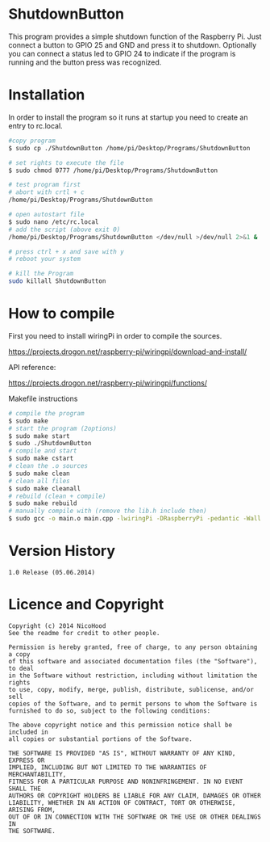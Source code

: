 ShutdownButton
==============

This program provides a simple shutdown function of the Raspberry Pi.
Just connect a button to GPIO 25 and GND and press it to shutdown.
Optionally you can connect a status led to GPIO 24 to indicate if the program is running
and the button press was recognized.

Installation
============

In order to install the program so it runs at startup you need to create an entry to rc.local.

```bash
#copy program
$ sudo cp ./ShutdownButton /home/pi/Desktop/Programs/ShutdownButton

# set rights to execute the file
$ sudo chmod 0777 /home/pi/Desktop/Programs/ShutdownButton

# test program first
# abort with crtl + c
/home/pi/Desktop/Programs/ShutdownButton

# open autostart file
$ sudo nano /etc/rc.local
# add the script (above exit 0)
/home/pi/Desktop/Programs/ShutdownButton </dev/null >/dev/null 2>&1 &

# press ctrl + x and save with y
# reboot your system

# kill the Program
sudo killall ShutdownButton
```

How to compile
==============

First you need to install wiringPi in order to compile the sources.

https://projects.drogon.net/raspberry-pi/wiringpi/download-and-install/

API reference:

https://projects.drogon.net/raspberry-pi/wiringpi/functions/

Makefile instructions

```bash
# compile the program
$ sudo make
# start the program (2options)
$ sudo make start
$ sudo ./ShutdownButton
# compile and start
$ sudo make cstart
# clean the .o sources
$ sudo make clean
# clean all files
$ sudo make cleanall
# rebuild (clean + compile)
$ sudo make rebuild
# manually compile with (remove the lib.h include then)
$ sudo gcc -o main.o main.cpp -lwiringPi -DRaspberryPi -pedantic -Wall
```

Version History
===============

```
1.0 Release (05.06.2014)
```

Licence and Copyright
=====================

```
Copyright (c) 2014 NicoHood
See the readme for credit to other people.

Permission is hereby granted, free of charge, to any person obtaining a copy
of this software and associated documentation files (the "Software"), to deal
in the Software without restriction, including without limitation the rights
to use, copy, modify, merge, publish, distribute, sublicense, and/or sell
copies of the Software, and to permit persons to whom the Software is
furnished to do so, subject to the following conditions:

The above copyright notice and this permission notice shall be included in
all copies or substantial portions of the Software.

THE SOFTWARE IS PROVIDED "AS IS", WITHOUT WARRANTY OF ANY KIND, EXPRESS OR
IMPLIED, INCLUDING BUT NOT LIMITED TO THE WARRANTIES OF MERCHANTABILITY,
FITNESS FOR A PARTICULAR PURPOSE AND NONINFRINGEMENT. IN NO EVENT SHALL THE
AUTHORS OR COPYRIGHT HOLDERS BE LIABLE FOR ANY CLAIM, DAMAGES OR OTHER
LIABILITY, WHETHER IN AN ACTION OF CONTRACT, TORT OR OTHERWISE, ARISING FROM,
OUT OF OR IN CONNECTION WITH THE SOFTWARE OR THE USE OR OTHER DEALINGS IN
THE SOFTWARE.
```
